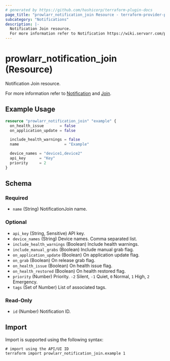 ```yaml
---
# generated by https://github.com/hashicorp/terraform-plugin-docs
page_title: "prowlarr_notification_join Resource - terraform-provider-prowlarr"
subcategory: "Notifications"
description: |-
  Notification Join resource.
  For more information refer to Notification https://wiki.servarr.com/prowlarr/settings#connect and Join https://wiki.servarr.com/prowlarr/supported#join.
---
```


# prowlarr_notification_join (Resource)

<!-- subcategory:Notifications -->Notification Join resource.
For more information refer to [Notification](https://wiki.servarr.com/prowlarr/settings#connect) and [Join](https://wiki.servarr.com/prowlarr/supported#join).

## Example Usage

```terraform
resource "prowlarr_notification_join" "example" {
  on_health_issue       = false
  on_application_update = false

  include_health_warnings = false
  name                    = "Example"

  device_names = "device1,device2"
  api_key      = "Key"
  priority     = 2
}
```

<!-- schema generated by tfplugindocs -->
## Schema

### Required

- `name` (String) NotificationJoin name.

### Optional

- `api_key` (String, Sensitive) API key.
- `device_names` (String) Device names. Comma separated list.
- `include_health_warnings` (Boolean) Include health warnings.
- `include_manual_grabs` (Boolean) Include manual grab flag.
- `on_application_update` (Boolean) On application update flag.
- `on_grab` (Boolean) On release grab flag.
- `on_health_issue` (Boolean) On health issue flag.
- `on_health_restored` (Boolean) On health restored flag.
- `priority` (Number) Priority. `-2` Silent, `-1` Quiet, `0` Normal, `1` High, `2` Emergency.
- `tags` (Set of Number) List of associated tags.

### Read-Only

- `id` (Number) Notification ID.

## Import

Import is supported using the following syntax:

```shell
# import using the API/UI ID
terraform import prowlarr_notification_join.example 1
```
